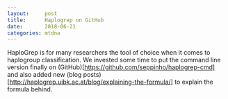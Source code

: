 ```yaml
---
layout:     post
title:      Haplogrep on GitHub
date:       2018-06-21 
categories: mtdna
---
```


HaploGrep is for many researchers the tool of choice when it comes to haplogroup classification. We invested some time to put the command line version finally on (GitHub)[https://github.com/seppinho/haplogrep-cmd] and also added new (blog posts)[http://haplogrep.uibk.ac.at/blog/explaining-the-formula/] to explain the formula behind.  
